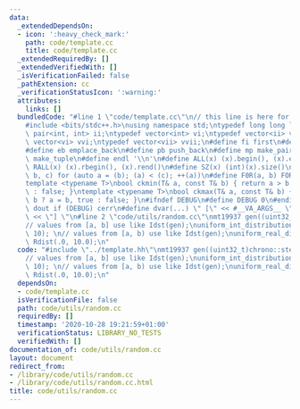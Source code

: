 ```yaml
---
data:
  _extendedDependsOn:
  - icon: ':heavy_check_mark:'
    path: code/template.cc
    title: code/template.cc
  _extendedRequiredBy: []
  _extendedVerifiedWith: []
  _isVerificationFailed: false
  _pathExtension: cc
  _verificationStatusIcon: ':warning:'
  attributes:
    links: []
  bundledCode: "#line 1 \"code/template.cc\"\n// this line is here for a reason\n\
    #include <bits/stdc++.h>\nusing namespace std;\ntypedef long long ll;\ntypedef\
    \ pair<int, int> ii;\ntypedef vector<int> vi;\ntypedef vector<ii> vii;\ntypedef\
    \ vector<vi> vvi;\ntypedef vector<vii> vvii;\n#define fi first\n#define se second\n\
    #define eb emplace_back\n#define pb push_back\n#define mp make_pair\n#define mt\
    \ make_tuple\n#define endl '\\n'\n#define ALL(x) (x).begin(), (x).end()\n#define\
    \ RALL(x) (x).rbegin(), (x).rend()\n#define SZ(x) (int)(x).size()\n#define FOR(a,\
    \ b, c) for (auto a = (b); (a) < (c); ++(a))\n#define F0R(a, b) FOR (a, 0, (b))\n\
    template <typename T>\nbool ckmin(T& a, const T& b) { return a > b ? a = b, true\
    \ : false; }\ntemplate <typename T>\nbool ckmax(T& a, const T& b) { return a <\
    \ b ? a = b, true : false; }\n#ifndef DEBUG\n#define DEBUG 0\n#endif\n#define\
    \ dout if (DEBUG) cerr\n#define dvar(...) \" [\" << #__VA_ARGS__ \": \" << (__VA_ARGS__)\
    \ << \"] \"\n#line 2 \"code/utils/random.cc\"\nmt19937 gen((uint32_t)chrono::steady_clock::now().time_since_epoch().count());\n\
    // values from [a, b] use like Idst(gen);\nuniform_int_distribution<int> Idst(0,\
    \ 10); \n// values from [a, b) use like Idst(gen);\nuniform_real_distribution<double>\
    \ Rdist(.0, 10.0);\n"
  code: "#include \"../template.hh\"\nmt19937 gen((uint32_t)chrono::steady_clock::now().time_since_epoch().count());\n\
    // values from [a, b] use like Idst(gen);\nuniform_int_distribution<int> Idst(0,\
    \ 10); \n// values from [a, b) use like Idst(gen);\nuniform_real_distribution<double>\
    \ Rdist(.0, 10.0);\n"
  dependsOn:
  - code/template.cc
  isVerificationFile: false
  path: code/utils/random.cc
  requiredBy: []
  timestamp: '2020-10-28 19:21:59+01:00'
  verificationStatus: LIBRARY_NO_TESTS
  verifiedWith: []
documentation_of: code/utils/random.cc
layout: document
redirect_from:
- /library/code/utils/random.cc
- /library/code/utils/random.cc.html
title: code/utils/random.cc
---
```

